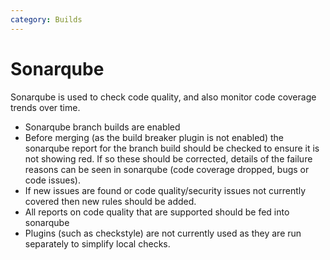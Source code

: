 ```yaml
---
category: Builds
---
```

# Sonarqube

Sonarqube is used to check code quality, and also monitor code coverage trends over time.

- Sonarqube branch builds are enabled
- Before merging (as the build breaker plugin is not enabled) the sonarqube report for the branch build should be checked to ensure it is not showing red. If so these should be corrected, details of the failure reasons can be seen in sonarqube (code coverage dropped, bugs or code issues).
- If new issues are found or code quality/security issues not currently covered then new rules should be added.
- All reports on code quality that are supported should be fed into sonarqube
- Plugins (such as checkstyle) are not currently used as they are run separately to simplify local checks.
